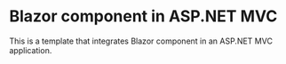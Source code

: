 # Blazor component in ASP.NET MVC

This is a template that integrates Blazor component in an ASP.NET MVC application.